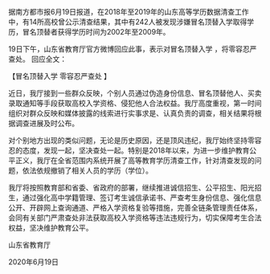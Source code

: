 据南方都市报6月19日报道，在2018年至2019年的山东高等学历数据清查工作中，有14所高校曾公示清查结果，其中有242人被发现涉嫌冒名顶替入学取得学历，冒名顶替者获得学历时间为2002年至2009年。

19日下午，山东省教育厅官方微博回应此事，表示对冒名顶替入学 ，将零容忍严查处。 回应全文：

【冒名顶替入学 零容忍严查处 】

近日，我厅接到一些群众反映，个别人员通过伪造身份信息、冒名顶替他人、买卖录取通知等手段获取高校入学资格、侵犯他人合法权益。我厅高度重视，第一时间组织对群众反映和媒体披露的线索进行实事求是、认真负责的调查，相关结果将根据调查进展及时公布。

对个别地方出现的类似问题，无论是历史原因，还是顶风违纪，我厅始终坚持零容忍的态度，发现一起，坚决查处一起。特别是2018年以来，为进一步维护教育公平正义，我厅在全省范围内系统开展了高等教育学历清查工作，针对清查发现的问题，依法依规撤销了相关人员的学历（学位）。

我厅将按照教育部和省委、省政府的部署，继续推进诚信招生、公平招生、阳光招生，通过强化高中学籍管理、签订考生诚信承诺书、严查考生身份信息、强化信息公开、开辟网上查询通道、严格入学资格复验等措施，完善全链条管理责任体系，会同有关部门严肃查处非法获取高校入学资格等违法违规行为，切实保障考生合法权益，坚决维护教育公平。

山东省教育厅

2020年6月19日


